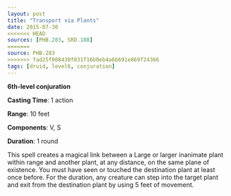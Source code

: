 ```yaml
---
layout: post
title: "Transport via Plants"
date: 2015-07-30
<<<<<<< HEAD
sources: [PHB.283, SRD.188]
=======
source: PHB.283
>>>>>>> fad25f008430f031f16b0eb4a6b691e869f24366
tags: [druid, level6, conjuration]
---
```


**6th-level conjuration**

**Casting Time**: 1 action

**Range**: 10 feet

**Components**: V, S

**Duration**: 1 round

This spell creates a magical link between a Large or larger inanimate plant within range and another plant, at any distance, on the same plane of existence. You must have seen or touched the destination plant at least once before. For the duration, any creature can step into the target plant and exit from the destination plant by using 5 feet of movement.
